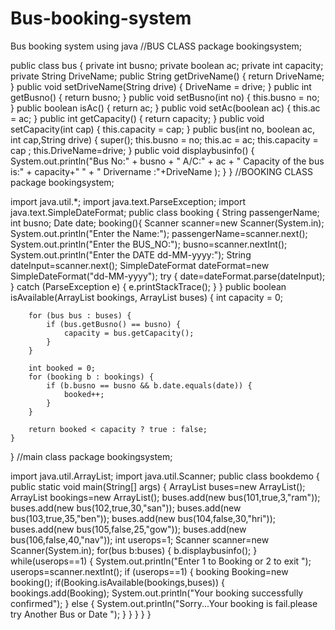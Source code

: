# Bus-booking-system
Bus booking system using java 
//BUS CLASS
package bookingsystem;

public class bus {
	private int busno;
	private boolean ac;
	private int capacity;
	private String DriveName;
	public String getDriveName() {
		return DriveName;
	}
	public void setDriveName(String drive) {
		DriveName = drive;
	}
	public int getBusno() {
		return busno;
	}
	public void setBusno(int no) {
		this.busno = no;
	}
	public boolean isAc() {
		return ac;
	}
	public void setAc(boolean ac) {
		this.ac = ac;
	}
	public int getCapacity() {
		return capacity;
	}
	public void setCapacity(int cap) {
		this.capacity = cap;
	}
	public bus(int no, boolean ac, int cap,String drive) {
		super();
		this.busno = no;
		this.ac = ac;
		this.capacity = cap ;
		this.DriveName=drive;
	}
	public void displaybusinfo() {
		System.out.println("Bus No:" + busno +  "  A/C:"  + ac + 
				"  Capacity of the bus is:" + capacity+"  "
						+ " Drivername :"+DriveName );
	} }
  //BOOKING CLASS
  package bookingsystem;

import java.util.*;
import java.text.ParseException;
import java.text.SimpleDateFormat;
public class booking {
    String passengerName;
    int busno;
    Date date;
    booking(){
        Scanner scanner=new Scanner(System.in);
        System.out.println("Enter the Name:");
        passengerName=scanner.next();
        System.out.println("Enter the BUS_NO:");
        busno=scanner.nextInt();
        System.out.println("Enter the DATE dd-MM-yyyy:");
        String dateInput=scanner.next();
        SimpleDateFormat dateFormat=new SimpleDateFormat("dd-MM-yyyy");
        try {
            date=dateFormat.parse(dateInput);
        } catch (ParseException e) {
            e.printStackTrace();
        } 
    }
    public boolean isAvailable(ArrayList<booking> bookings, ArrayList<bus> buses) {
        int capacity = 0;

        for (bus bus : buses) {
            if (bus.getBusno() == busno) {
                capacity = bus.getCapacity();
            }
        }

        int booked = 0;
        for (booking b : bookings) {
            if (b.busno == busno && b.date.equals(date)) {
                booked++;
            }
        }

        return booked < capacity ? true : false;
    }
}
//main class
 package bookingsystem;

import java.util.ArrayList;
import java.util.Scanner;
public class bookdemo {
	public static void main(String[] args) {
		ArrayList<bus> buses=new ArrayList<bus>();
		ArrayList<booking> bookings=new ArrayList<booking>();
	buses.add(new bus(101,true,3,"ram"));
	buses.add(new bus(102,true,30,"san"));
	buses.add(new bus(103,true,35,"ben"));
	buses.add(new bus(104,false,30,"hri"));
	buses.add(new bus(105,false,25,"gow"));
	buses.add(new bus(106,false,40,"nav"));
		int userops=1;
		Scanner scanner=new Scanner(System.in);
		for(bus b:buses) {
			b.displaybusinfo();
		}    	 
		while(userops==1) {
		System.out.println("Enter 1 to Booking or  2 to exit ");
		userops=scanner.nextInt(); 
		if (userops==1) {
		booking	Booking=new booking();
		if(Booking.isAvailable(bookings,buses)) {
			bookings.add(Booking);
			System.out.println("Your booking successfully confirmed");
		}
		else {
			System.out.println("Sorry...Your booking is fail.please try Another Bus or Date ");
		}
		}
		}
	}
}
